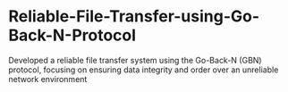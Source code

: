 # Reliable-File-Transfer-using-Go-Back-N-Protocol
Developed a reliable file transfer system using the Go-Back-N (GBN) protocol, focusing on ensuring data integrity and order over an unreliable network environment
